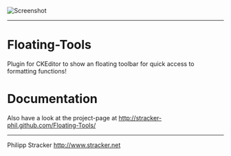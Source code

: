 ![Screenshot](http://stracker-phil.github.com/Floating-Tools/images/example-2.png)

-----

Floating-Tools
==============

Plugin for CKEditor to show an floating toolbar for quick access to formatting functions!


Documentation
=============

Also have a look at the project-page at 
http://stracker-phil.github.com/Floating-Tools/

-----

Philipp Stracker
http://www.stracker.net
